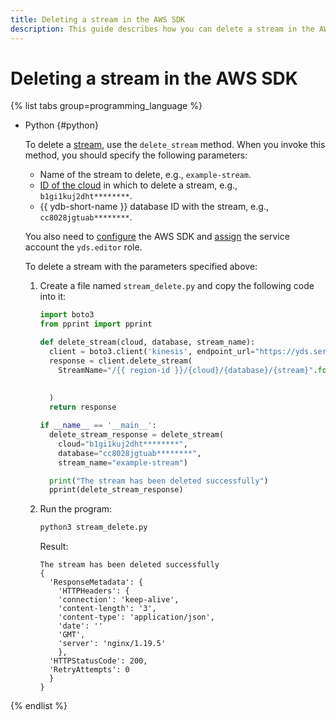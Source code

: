 ```yaml
---
title: Deleting a stream in the AWS SDK
description: This guide describes how you can delete a stream in the AWS SDK.
---
```


# Deleting a stream in the AWS SDK

{% list tabs group=programming_language %}

- Python {#python}

  To delete a [stream](../../concepts/glossary.md#stream-concepts), use the `delete_stream` method. When you invoke this method, you should specify the following parameters:
  * Name of the stream to delete, e.g., `example-stream`.
  * [ID of the cloud](../../../resource-manager/operations/cloud/get-id.md) in which to delete a stream, e.g., `b1gi1kuj2dht********`.
  * {{ ydb-short-name }} database ID with the stream, e.g., `cc8028jgtuab********`.

  You also need to [configure](prepare.md) the AWS SDK and [assign](../../../iam/operations/sa/assign-role-for-sa.md) the service account the `yds.editor` role.

  To delete a stream with the parameters specified above:

  1. Create a file named `stream_delete.py` and copy the following code into it:

     ```python
     import boto3
     from pprint import pprint

     def delete_stream(cloud, database, stream_name):
       client = boto3.client('kinesis', endpoint_url="https://yds.serverless.yandexcloud.net")
       response = client.delete_stream(
         StreamName="/{{ region-id }}/{cloud}/{database}/{stream}".format(cloud=cloud,
                                                                       database=database,
                                                                       stream=stream_name)
       )
       return response

     if __name__ == '__main__':
       delete_stream_response = delete_stream(
         cloud="b1gi1kuj2dht********",
         database="cc8028jgtuab********",
         stream_name="example-stream")

       print("The stream has been deleted successfully")
       pprint(delete_stream_response)
      ```

  1. Run the program:

     ```bash
     python3 stream_delete.py
     ```

     Result:

     ```text
     The stream has been deleted successfully
     {
       'ResponseMetadata': {
         'HTTPHeaders': {
         'connection': 'keep-alive',
         'content-length': '3',
         'content-type': 'application/json',
         'date': ''
         'GMT',
         'server': 'nginx/1.19.5'
         },
       'HTTPStatusCode': 200,
       'RetryAttempts': 0
       }
     }
     ```

{% endlist %}